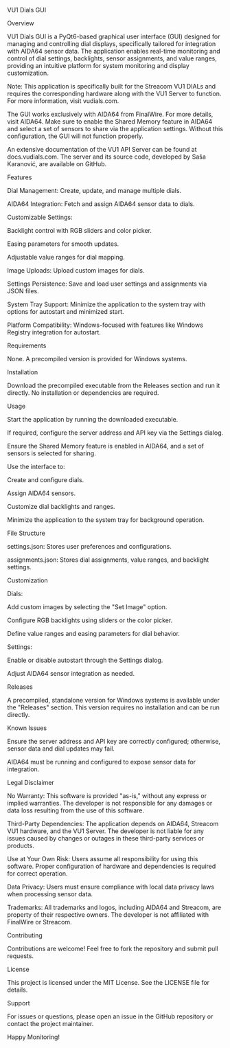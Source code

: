 VU1 Dials GUI

Overview

VU1 Dials GUI is a PyQt6-based graphical user interface (GUI) designed for managing and controlling dial displays, specifically tailored for integration with AIDA64 sensor data. The application enables real-time monitoring and control of dial settings, backlights, sensor assignments, and value ranges, providing an intuitive platform for system monitoring and display customization.

Note: This application is specifically built for the Streacom VU1 DIALs and requires the corresponding hardware along with the VU1 Server to function. For more information, visit vudials.com.

The GUI works exclusively with AIDA64 from FinalWire. For more details, visit AIDA64. Make sure to enable the Shared Memory feature in AIDA64 and select a set of sensors to share via the application settings. Without this configuration, the GUI will not function properly.

An extensive documentation of the VU1 API Server can be found at docs.vudials.com. The server and its source code, developed by Saša Karanović, are available on GitHub.

Features

Dial Management: Create, update, and manage multiple dials.

AIDA64 Integration: Fetch and assign AIDA64 sensor data to dials.

Customizable Settings:

Backlight control with RGB sliders and color picker.

Easing parameters for smooth updates.

Adjustable value ranges for dial mapping.

Image Uploads: Upload custom images for dials.

Settings Persistence: Save and load user settings and assignments via JSON files.

System Tray Support: Minimize the application to the system tray with options for autostart and minimized start.

Platform Compatibility: Windows-focused with features like Windows Registry integration for autostart.

Requirements

None. A precompiled version is provided for Windows systems.

Installation

Download the precompiled executable from the Releases section and run it directly. No installation or dependencies are required.

Usage

Start the application by running the downloaded executable.

If required, configure the server address and API key via the Settings dialog.

Ensure the Shared Memory feature is enabled in AIDA64, and a set of sensors is selected for sharing.

Use the interface to:

Create and configure dials.

Assign AIDA64 sensors.

Customize dial backlights and ranges.

Minimize the application to the system tray for background operation.

File Structure

settings.json: Stores user preferences and configurations.

assignments.json: Stores dial assignments, value ranges, and backlight settings.

Customization

Dials:

Add custom images by selecting the "Set Image" option.

Configure RGB backlights using sliders or the color picker.

Define value ranges and easing parameters for dial behavior.

Settings:

Enable or disable autostart through the Settings dialog.

Adjust AIDA64 sensor integration as needed.

Releases

A precompiled, standalone version for Windows systems is available under the "Releases" section. This version requires no installation and can be run directly.

Known Issues

Ensure the server address and API key are correctly configured; otherwise, sensor data and dial updates may fail.

AIDA64 must be running and configured to expose sensor data for integration.

Legal Disclaimer

No Warranty: This software is provided "as-is," without any express or implied warranties. The developer is not responsible for any damages or data loss resulting from the use of this software.

Third-Party Dependencies: The application depends on AIDA64, Streacom VU1 hardware, and the VU1 Server. The developer is not liable for any issues caused by changes or outages in these third-party services or products.

Use at Your Own Risk: Users assume all responsibility for using this software. Proper configuration of hardware and dependencies is required for correct operation.

Data Privacy: Users must ensure compliance with local data privacy laws when processing sensor data.

Trademarks: All trademarks and logos, including AIDA64 and Streacom, are property of their respective owners. The developer is not affiliated with FinalWire or Streacom.

Contributing

Contributions are welcome! Feel free to fork the repository and submit pull requests.

License

This project is licensed under the MIT License. See the LICENSE file for details.

Support

For issues or questions, please open an issue in the GitHub repository or contact the project maintainer.

Happy Monitoring!

